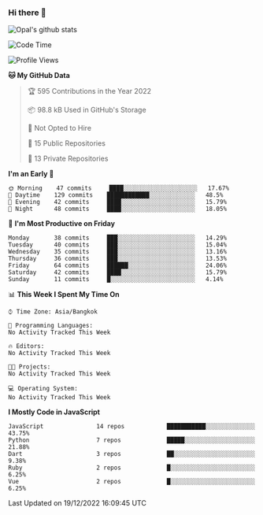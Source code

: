 ### Hi there 👋

![Opal's github stats](https://github-readme-stats.vercel.app/api?username=coolkidneversleep&count_private=true&show_icons=true&theme=radical)


<!--START_SECTION:waka-->
![Code Time](http://img.shields.io/badge/Code%20Time-64%20hrs%2038%20mins-blue)

![Profile Views](http://img.shields.io/badge/Profile%20Views-0-blue)

**🐱 My GitHub Data** 

> 🏆 595 Contributions in the Year 2022
 > 
> 📦 98.8 kB Used in GitHub's Storage 
 > 
> 🚫 Not Opted to Hire
 > 
> 📜 15 Public Repositories 
 > 
> 🔑 13 Private Repositories  
 > 
**I'm an Early 🐤** 

```text
🌞 Morning    47 commits     ████░░░░░░░░░░░░░░░░░░░░░   17.67% 
🌆 Daytime    129 commits    ████████████░░░░░░░░░░░░░   48.5% 
🌃 Evening    42 commits     ████░░░░░░░░░░░░░░░░░░░░░   15.79% 
🌙 Night      48 commits     ████░░░░░░░░░░░░░░░░░░░░░   18.05%

```
📅 **I'm Most Productive on Friday** 

```text
Monday       38 commits     ███░░░░░░░░░░░░░░░░░░░░░░   14.29% 
Tuesday      40 commits     ███░░░░░░░░░░░░░░░░░░░░░░   15.04% 
Wednesday    35 commits     ███░░░░░░░░░░░░░░░░░░░░░░   13.16% 
Thursday     36 commits     ███░░░░░░░░░░░░░░░░░░░░░░   13.53% 
Friday       64 commits     ██████░░░░░░░░░░░░░░░░░░░   24.06% 
Saturday     42 commits     ████░░░░░░░░░░░░░░░░░░░░░   15.79% 
Sunday       11 commits     █░░░░░░░░░░░░░░░░░░░░░░░░   4.14%

```


📊 **This Week I Spent My Time On** 

```text
⌚︎ Time Zone: Asia/Bangkok

💬 Programming Languages: 
No Activity Tracked This Week

🔥 Editors: 
No Activity Tracked This Week

🐱‍💻 Projects: 
No Activity Tracked This Week

💻 Operating System: 
No Activity Tracked This Week

```

**I Mostly Code in JavaScript** 

```text
JavaScript               14 repos            ███████████░░░░░░░░░░░░░░   43.75% 
Python                   7 repos             █████░░░░░░░░░░░░░░░░░░░░   21.88% 
Dart                     3 repos             ██░░░░░░░░░░░░░░░░░░░░░░░   9.38% 
Ruby                     2 repos             █░░░░░░░░░░░░░░░░░░░░░░░░   6.25% 
Vue                      2 repos             █░░░░░░░░░░░░░░░░░░░░░░░░   6.25%

```



 Last Updated on 19/12/2022 16:09:45 UTC
<!--END_SECTION:waka-->
